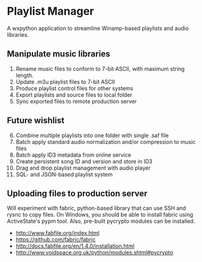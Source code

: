 Playlist Manager
================

A wxpython application to streamline Winamp-based playlists and 
audio libraries.

Manipulate music libraries
--------------------------

1. Rename music files to conform to 7-bit ASCII, with maximum string length.
2. Update .m3u playlist files to 7-bit ASCII
3. Produce playlist control files for other systems
4. Export playlists and source files to local folder
5. Sync exported files to remote production server

Future wishlist
---------------

6. Combine multiple playlists into one folder with single .saf file
7. Batch apply standard audio normalization and/or compression to music files
8. Batch apply ID3 metadata from online service
9. Create persistent song ID and version and store in ID3
10. Drag and drop playlist management with audio player
11. SQL- and JSON-based playlist system

Uploading files to production server
------------------------------------

Will experiment with fabric, python-based library that can use SSH and
rysnc to copy files. On Windows, you should be able to install fabric
using ActiveState's pypm tool. Also, pre-built pycrypto modules can be 
installed.

- http://www.fabfile.org/index.html
- https://github.com/fabric/fabric
- http://docs.fabfile.org/en/1.4.0/installation.html
- http://www.voidspace.org.uk/python/modules.shtml#pycrypto
